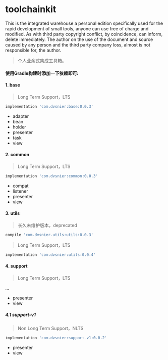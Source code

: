# toolchainkit

This is the integrated warehouse a personal edition specifically used for the rapid development of small tools, anyone can use free of charge and modified. As with third party copyright conflict, by coincidence, can inform, delete immediately. The author on the use of the document and source caused by any person and the third party company loss, almost is not responsible for, the author.

> 个人业余式集成工具箱。

#### 使用Gradle构建时添加一下依赖即可:
#### 1. base ####

> Long Term Support，LTS

```javascript
implementation 'com.dvsnier:base:0.0.3'
```

- adapter
- bean
- holder
- presenter
- task
- view

#### 2. common ####

> Long Term Support，LTS

```javascript
implementation 'com.dvsnier:common:0.0.3'
```

- compat
- listener
- presenter
- view

#### 3. utils ####

> 长久未维护版本，deprecated

```javascript
compile 'com.dvsnier.utils:utils:0.0.3'
```
> Long Term Support，LTS

```javascript
implementation 'com.dvsnier:utils:0.0.4'
```

#### 4. support ####

> Long Term Support，LTS

...

- presenter
- view

##### 4.1 support-v1 #####

> Non Long Term Support，NLTS

```javascript
implementation 'com.dvsnier:support-v1:0.0.2'
```

- presenter
- view
